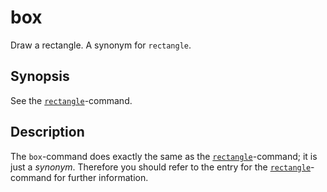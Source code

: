 # box

Draw a rectangle. A synonym for ```rectangle```.

## Synopsis

See the [```rectangle```](rectangle.html)-command.

## Description

The ```box```-command does exactly the same as the [```rectangle```](rectangle.html)-command; it is just a *synonym*. Therefore you should refer to the entry for the [```rectangle```](rectangle.html)-command for further information.
